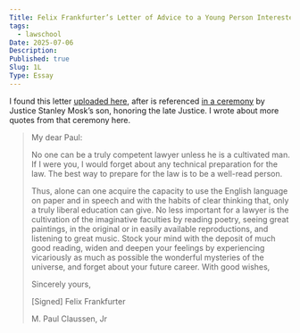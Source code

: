 ```yaml
---
Title: Felix Frankfurter’s Letter of Advice to a Young Person Interested in Going into the Law
tags:
  - lawschool
Date: 2025-07-06
Description: 
Published: true
Slug: 1L
Type: Essay
---
```

I found this letter [uploaded here,](https://www.studocu.com/ph/document/university-of-san-agustin/ethics/advice-to-a-young-man-interested-in-going-into-law/37348196) after is referenced [in a ceremony](https://www.cschs.org/history/california-supreme-court-justices/stanley-mosk/) by Justice Stanley Mosk’s son, honoring the late Justice. I wrote about more quotes from that ceremony here.

> My dear Paul:
> 
> No one can be a truly competent lawyer unless he is a cultivated man. If I were you, I would forget about any technical preparation for the law. The best way to prepare for the law is to be a well-read person.
> 
> Thus, alone can one acquire the capacity to use the English language on paper and in speech and with the habits of clear thinking that, only a truly liberal education can give. No less important for a lawyer is the cultivation of the imaginative faculties by reading poetry, seeing great paintings, in the original or in easily available reproductions, and listening to great music. Stock your mind with the deposit of much good reading, widen and deepen your feelings by experiencing vicariously as much as possible the wonderful mysteries of the universe, and forget about your future career. With good wishes,
> 
> Sincerely yours,
> 
> [Signed] Felix Frankfurter
> 
> M. Paul Claussen, Jr